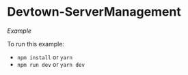 # Devtown-ServerManagement

*Example*

To run this example:

- `npm install` or `yarn`
- `npm run dev` or `yarn dev`
